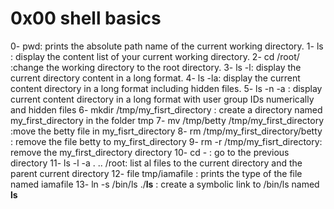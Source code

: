 # 0x00 shell basics
0- pwd: prints the absolute path name of the current working directory.
1- ls : display the content list of your current working directory.
2- cd /root/ :change the working directory to the root directory.
3- ls -l: display the current directory content in a long format.
4- ls -la: display the current content directory in a long format including hidden files.
5- ls -n -a : display current content directory in a long format with user group IDs numerically and hidden files
6- mkdir /tmp/my_fisrt_directory : create a directory named my_first_directory in the folder tmp
7- mv /tmp/betty /tmp/my_first_directory :move the betty file in my_fisrt_directory
8- rm /tmp/my_first_directory/betty : remove the file betty to my_first_directory
9- rm -r /tmp/my_fisrt_directory: remove the my_first_directory directory
10- cd - : go to the previous directory
11- ls -l -a . .. /root: list al files to the current directory and the parent current directory
12- file tmp/iamafile : prints the type of the file named iamafile
13- ln -s /bin/ls ./__ls__ : create a symbolic link to /bin/ls named __ls__
